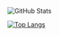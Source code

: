 


![GitHub Stats](https://github-readme-stats.vercel.app/api?username=jallpatell&theme=onedark&show_icons=true)

[![Top Langs](https://github-readme-stats.vercel.app/api/top-langs/?username=jallpatell&layout=donut&theme=dark)](https://github.com/anuraghazra/github-readme-stats)

